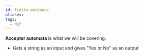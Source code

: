```yaml
---
id: finite-automata
aliases: 
tags:
  - NLP
---
```

**Accepter automata** is what we will be covering.
- Gets a string as an input and gives "Yes or No" as an output

